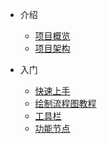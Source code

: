 - 介绍

  - [项目概览](introduce/overview.md)
  - [项目架构](introduce/architecture.md)

- 入门
  - [快速上手](getting-started/quick-start.md)
  - [绘制流程图教程](getting-started/flow-editor.md)
  - [工具栏](getting-started/flow-toolbar.md)
  - [功能节点](getting-started/flow-node.md)
